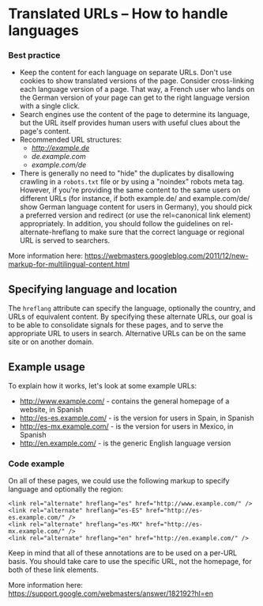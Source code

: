 # Translated URLs – How to handle languages

### Best practice
* Keep the content for each language on separate URLs. Don't use cookies to show translated versions of the page. Consider cross-linking each language version of a page. That way, a French user who lands on the German version of your page can get to the right language version with a single click.
* Search engines use the content of the page to determine its language, but the URL itself provides human users with useful clues about the page's content.
* Recommended URL structures:
  * *http://example.de*
  * *de.example.com*
  * *example.com/de*
* There is generally no need to "hide" the duplicates by disallowing crawling in a `robots.txt` file or by using a "noindex" robots meta tag. However, if you're providing the same content to the same users on different URLs (for instance, if both example.de/ and example.com/de/ show German language content for users in Germany), you should pick a preferred version and redirect (or use the rel=canonical link element) appropriately. In addition, you should follow the guidelines on rel-alternate-hreflang to make sure that the correct language or regional URL is served to searchers. 

More information here: https://webmasters.googleblog.com/2011/12/new-markup-for-multilingual-content.html

## Specifying language and location
The `hreflang` attribute can specify the language, optionally the country, and URLs of equivalent content. 
By specifying these alternate URLs, our goal is to be able to consolidate signals for these pages, and to serve the appropriate URL to users in search. 
Alternative URLs can be on the same site or on another domain.

## Example usage
To explain how it works, let's look at some example URLs:
* http://www.example.com/ - contains the general homepage of a website, in Spanish
* http://es-es.example.com/ - is the version for users in Spain, in Spanish
* http://es-mx.example.com/ - is the version for users in Mexico, in Spanish
* http://en.example.com/ - is the generic English language version

### Code example
On all of these pages, we could use the following markup to specify language and optionally the region:

```
<link rel="alternate" hreflang="es" href="http://www.example.com/" />
<link rel="alternate" hreflang="es-ES" href="http://es-es.example.com/" />
<link rel="alternate" hreflang="es-MX" href="http://es-mx.example.com/" />
<link rel="alternate" hreflang="en" href="http://en.example.com/" />
```

Keep in mind that all of these annotations are to be used on a per-URL basis. You should take care to use the specific URL, not the homepage, for both of these link elements. 

More information here: https://support.google.com/webmasters/answer/182192?hl=en